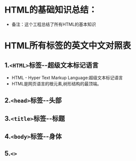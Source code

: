 # HTML的基础知识总结：
* 备注：这个工程总结了所有HTML的基本知识

# HTML所有标签的英文中文对照表
## 1.```<HTML>```标签--超级文本标记语言
  * HTML - Hyper Text Markup Language:超级文本标记语言
  * HTML是网页语言的根元素,树形结构的最顶端。

## 2.```<head>```标签--头部

## 3.```<title>```标签--标题

## 4.```<body>```标签--身体

## 5.```<>```



